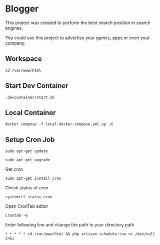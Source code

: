 # Blogger

This project was created to perform the best search position in search engines.

You could use this project to advertise your games, apps or even your company.

## Workspace

```
cd /var/www/html
```

## Start Dev Container

```
.devcontainer/start.sh
```

## Local Container

```
docker compose -f local-docker-compose.yml up -d
```

## Setup Cron Job

```
sudo apt-get update
```

```
sudo apt-get upgrade
```

Get cron

```
sudo apt-get install cron
```

Check status of cron

```
systemctl status cron
```

Open CronTab editor

```
crontab -e
```

Enter following line and change the path to your directory path

```
* * * * * cd /var/www/html && php artisan schedule:run >> /dev/null 2>&1
```
